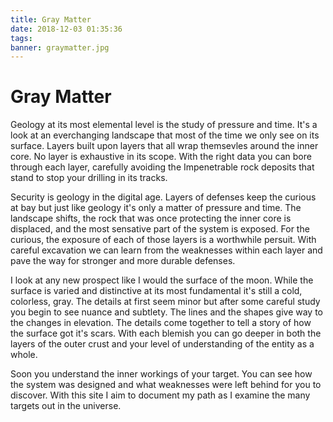 ```yaml
---
title: Gray Matter
date: 2018-12-03 01:35:36
tags:
banner: graymatter.jpg
---
```

# Gray Matter

Geology at its most elemental level is the study of pressure and time. It's a look at an everchanging landscape that most of the time we only see on its surface. Layers built upon layers that all wrap themsevles around the inner core. No layer is exhaustive in its scope. With the right data you can bore through each layer, carefully avoiding the Impenetrable rock deposits that stand to stop your drilling in its tracks. 


Security is geology in the digital age. Layers of defenses keep the curious at bay but just like geology it's only a matter of pressure and time. The landscape shifts, the rock that was once protecting the inner core is displaced, and the most sensative part of the system is exposed. For the curious, the exposure of each of those layers is a worthwhile persuit. With careful excavation we can learn from the weaknesses within each layer and pave the way for stronger and more durable defenses.   


I look at any new prospect like I would the surface of the moon. While the surface is varied and distinctive at its most fundamental it's still a cold, colorless, gray. The details at first seem minor but after some careful study you begin to see nuance and subtlety. The lines and the shapes give way to the changes in elevation. The details come together to tell a story of how the surface got it's scars. With each blemish you can go deeper in both the layers of the outer crust and your level of understanding of the entity as a whole.  


Soon you understand the inner workings of your target. You can see how the system was designed and what weaknesses were left behind for you to discover. With this site I aim to document my path as I examine the many targets out in the universe.  

